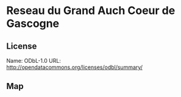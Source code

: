 # Reseau du Grand Auch Coeur de Gascogne
    
## License

Name: ODbL-1.0
URL: http://opendatacommons.org/licenses/odbl/summary/

## Map

<WorldMap topic="Reseau_du_Grand_Auch_Coeur_de_Gascogne/vehicle_positions/#" />
